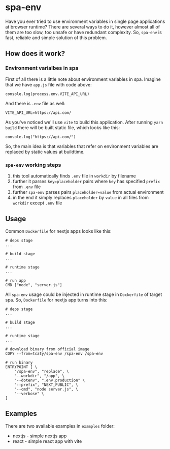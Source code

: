 # spa-env

Have you ever tried to use environment variables in single page applications at browser runtime? There are several ways to do it, however almost all of them are too slow, too unsafe or have redundant complexity. So, `spa-env` is fast, reliable and simple solution of this problem.

## How does it work?

### Environment varialbes in spa

First of all there is a little note about environment variables in spa. Imagine that we have `app.js` file with code above:
```
console.log(process.env.VITE_API_URL)
```
And there is `.env` file as well:
```
VITE_API_URL=https://api.com/
```
As you've noticed we'll use `vite` to build this application. After running `yarn build` there will be built static file, which looks like this:
```
console.log("https://api.com/")
```
So, the main idea is that variables that refer on environment variables are replaced by static values at buildtime.

### `spa-env` working steps 
1. this tool automatically finds `.env` file in `workdir` by filename
2. further it parses `key=placeholder` pairs where `key` has specified `prefix` from `.env` file
3. further `spa-env` parses pairs `placeholder=value` from actual environment
4. in the end it simply replaces `placeholder` by `value` in all files from `workdir` except `.env` file  

## Usage

Common `Dockerfile` for nextjs apps looks like this: 
```
# deps stage
...

# build stage
...

# runtime stage
...

# run app
CMD ["node", "server.js"]
```
All `spa-env` usage could be injected in runtime stage in `Dockerfile` of target spa. So, `Dockerfile` for nextjs app turns into this:
```
# deps stage
...

# build stage
...

# runtime stage
...

# download binary from official image
COPY --from=tcaty/spa-env /spa-env /spa-env

# run binary
ENTRYPOINT [ \
    "/spa-env", "replace", \
    "--workdir", "/app", \
    "--dotenv", ".env.production" \
    "--prefix", "NEXT_PUBLIC", \
    "--cmd", "node server.js", \
    "--verbose" \
]

```

## Examples

There are two available examples in `examples` folder:
* nextjs - simple nextjs app
* react - simple react app with vite
